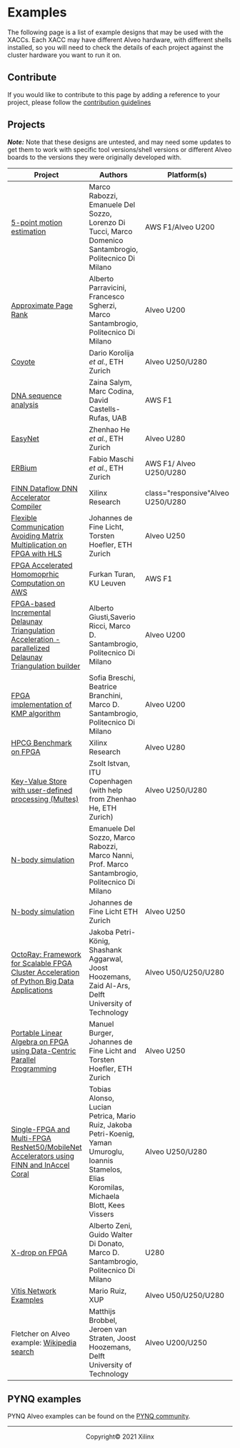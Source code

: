 # Examples

The following page is a list of example designs that may be used with the XACCs. Each XACC may have different Alveo hardware, with different shells installed, so you will need to check the details of each project against the cluster hardware you want to run it on. 

## Contribute

If you would like to contribute to this page by adding a reference to your project, please follow the [contribution guidelines](contributing.md)

## Projects

**_Note:_** Note that these designs are untested, and may need some updates to get them to work with specific tool versions/shell versions or different Alveo boards to the versions they were originally developed with. 


<table class="responsive">
  <thead class="responsive">
    <tr class="responsive">
      <th class="responsive" width="333px">Project</th>
      <th class="responsive" width="333px">Authors</th>
      <th class="responsive" width="333px">Platform(s)</th>
    </tr>
  </thead>
  <tbody class="responsive">
    <tr class="responsive">
      <td class="responsive"><a href="https://bitbucket.org/necst/xohw18_5points_public/">5-point motion estimation</a></td>
      <td class="responsive">Marco Rabozzi, Emanuele Del Sozzo, Lorenzo Di Tucci, Marco Domenico Santambrogio, Politecnico Di Milano</td>
      <td class="responsive">AWS F1/Alveo U200</td>
    </tr>
    <tr class="responsive">
      <td class="responsive"><a href="https://bitbucket.org/necst/xohw2020_approximate-pagerank_public/">Approximate Page Rank</a></td>
      <td class="responsive">Alberto Parravicini, Francesco Sgherzi, Marco Santambrogio, Politecnico Di Milano</td>
      <td class="responsive">Alveo U200</td>
    </tr>
    <tr class="responsive">
      <td class="responsive"><a href="https://github.com/fpgasystems/Coyote">Coyote</a></td>
      <td class="responsive">Dario Korolija <em>et al.</em>, ETH Zurich</td>
      <td class="responsive">Alveo U250/U280</td>
    </tr>
    <tr class="responsive">
      <td class="responsive"><a href="https://github.com/davidcastells/KmerFilterAWS">DNA sequence analysis</a></td>
      <td class="responsive">Zaina Salym, Marc Codina, David Castells-Rufas, UAB</td>
      <td class="responsive">AWS F1</td>
    </tr>
    <tr class="responsive">
      <td class="responsive"><a href="https://github.com/fpgasystems/Vitis_with_100Gbps_TCP-IP">EasyNet</a></td>
      <td>Zhenhao He <em>et al.</em>, ETH Zurich</td>
      <td>Alveo U280</td>
    </tr>
    <tr class="responsive">
      <td class="responsive"><a href="https://github.com/fpgasystems/erbium">ERBium</a></td>
      <td class="responsive">Fabio Maschi <em>et al.</em>, ETH Zurich</td>
      <td class="responsive">AWS F1/ Alveo U250/U280</td>
    </tr>
    <tr class="responsive">
      <td class="responsive"><a href="https://github.com/Xilinx/finn-examples">FINN Dataflow DNN Accelerator Compiler</a></td>
      <td class="responsive">Xilinx Research</td>
      <td> class="responsive"Alveo U250/U280</td>
    </tr>
    <tr class="responsive">
      <td class="responsive"><a href="https://github.com/spcl/gemm_hls">Flexible Communication Avoiding Matrix Multiplication on FPGA with HLS</a></td>
      <td class="responsive">Johannes de Fine Licht, Torsten Hoefler, ETH Zurich</td>
      <td class="responsive">Alveo U250</td>
    </tr>
    <tr class="responsive">
      <td class="responsive"><a href="https://github.com/KULeuven-COSIC/HEAT">FPGA Accelerated Homomoprhic Computation on AWS</a></td>
      <td class="responsive">Furkan Turan, KU Leuven</td>
      <td class="responsive">AWS F1</td>
    </tr>
    <tr class="responsive">
      <td class="responsive"><a href="https://bitbucket.org/necst/xohw2020_fidelta_public">FPGA-based Incremental Delaunay Triangulation Acceleration - parallelized Delaunay Triangulation builder</a></td>
      <td class="responsive">Alberto Giusti,Saverio Ricci, Marco D. Santambrogio, Politecnico Di Milano</td>
      <td class="responsive">Alveo U200</td>
    </tr>
    <tr class="responsive">
      <td class="responsive"><a href="https://bitbucket.org/necst/xohw2020_maeve_public">FPGA implementation of KMP algorithm</a></td>
      <td class="responsive">Sofia Breschi, Beatrice Branchini, Marco D. Santambrogio, Politecnico Di Milano</td>
      <td class="responsive">Alveo U200</td>
    </tr>
    <tr class="responsive">
      <td class="responsive"><a href="https://github.com/Xilinx/HPCG_FPGA">HPCG Benchmark on FPGA</a></td>
      <td class="responsive">Xilinx Research</td>
      <td class="responsive">Alveo U280</td>
    </tr>
    <tr class="responsive">
      <td class="responsive"><a href="https://github.com/zistvan/Multes_for_Vitis_with_100Gbps_TCP-IP">Key-Value Store with user-defined processing (Multes)</a></td>
      <td class="responsive">Zsolt Istvan, ITU Copenhagen (with help from Zhenhao He, ETH Zurich)</td>
      <td class="responsive">Alveo U250/U280</td>
    </tr>
    <tr class="responsive">
      <td class="responsive"><a href="https://bitbucket.org/necst/xohw17_bibbidin-bobbidyboo_public/">N-body simulation</a></td>
      <td class="responsive">Emanuele Del Sozzo, Marco Rabozzi, Marco Nanni, Prof. Marco Santambrogio, Politecnico Di Milano</td>
      <td class="responsive">&nbsp;</td>
    </tr>
    <tr class="responsive">
      <td class="responsive"><a href="https://github.com/spcl/nbody_hls">N-body simulation</a></td>
      <td class="responsive">Johannes de Fine Licht ETH Zurich</td>
      <td class="responsive">Alveo U250</td>
    </tr>
    <tr class="responsive">
      <td class="responsive"><a href="https://github.com/abs-tudelft/octoray">OctoRay: Framework for Scalable FPGA Cluster Acceleration of Python Big Data Applications</a></td>
      <td class="responsive">Jakoba Petri-König, Shashank Aggarwal, Joost Hoozemans, Zaid Al-Ars, Delft University of Technology</td>
      <td class="responsive">Alveo U50/U250/U280</td>
    </tr>
    <tr class="responsive">
      <td class="responsive"><a href="https://github.com/manuelburger/daceBLAS_demo">Portable Linear Algebra on FPGA using Data-Centric Parallel Programming</a></td>
      <td class="responsive">Manuel Burger, Johannes de Fine Licht and Torsten Hoefler, ETH Zurich</td>
      <td class="responsive">Alveo U250</td>
    </tr>
    <tr class="responsive">
      <td class="responsive"><a href="https://github.com/inaccel/runtime/tree/Xilinx-MP/">Single-FPGA and Multi-FPGA ResNet50/MobileNet Accelerators using FINN and InAccel Coral</a></td>
      <td class="responsive">Tobias Alonso, Lucian Petrica, Mario Ruiz, Jakoba Petri-Koenig, Yaman Umuroglu, Ioannis Stamelos, Elias Koromilas, Michaela Blott, Kees Vissers</td>
      <td class="responsive">Alveo U250/U280</td>
    </tr>
    <tr class="responsive">
      <td class="responsive"><a href="https://github.com/albertozeni/XDropXOHW-Public">X-drop on FPGA</a></td>
      <td class="responsive">Alberto Zeni, Guido Walter Di Donato, Marco D. Santambrogio, Politecnico Di Milano</td>
      <td class="responsive">U280</td>
    </tr>
    <tr class="responsive">
      <td class="responsive"><a href="https://github.com/Xilinx/xup_vitis_network_example">Vitis Network Examples</a></td>
      <td class="responsive">Mario Ruiz, XUP</td>
      <td class="responsive">Alveo U50/U250/U280</td>
    </tr>
    <tr class="responsive">
      <td class="responsive">Fletcher on Alveo example: <a href="https://github.com/abs-tudelft/wiki-search-alveo">Wikipedia search </a></td>
      <td class="responsive">Matthijs Brobbel, Jeroen van Straten, Joost Hoozemans, Delft University of Technology</td>
      <td class="responsive">Alveo U200/U250</td>
    </tr>
  </tbody>
</table>

## PYNQ examples

PYNQ Alveo examples can be found on the [PYNQ community](http://www.pynq.io/community.html).



---------------------------------------
<p align="center">Copyright&copy; 2021 Xilinx</p>
